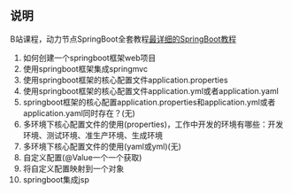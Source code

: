 ## 说明
B站课程，动力节点SpringBoot全套教程[最详细的SpringBoot教程](https://www.bilibili.com/video/BV1PZ4y1j7QK)

1. 如何创建一个springboot框架web项目
2. 使用springboot框架集成springmvc
3. 使用springboot框架的核心配置文件application.properties
4. 使用springboot框架的核心配置文件application.yml或者application.yaml
5. springboot框架的核心配置application.properties和application.yml或者application.yaml同时存在？(无)
6. 多环境下核心配置文件的使用(properties)，工作中开发的环境有哪些：开发环境、测试环境、准生产环境、生成环境
7. 多环境下核心配置文件的使用(yaml或yml)(无)
8. 自定义配置(@Value一个一个获取)
9. 将自定义配置映射到一个对象
10. springboot集成jsp